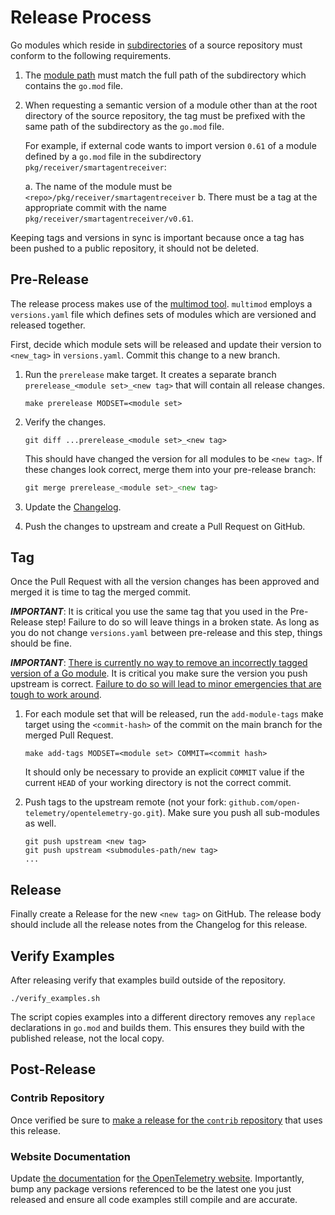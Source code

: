 # Release Process

Go modules which reside in [subdirectories](https://go.dev/ref/mod#vcs-dir) of a source
repository must conform to the following requirements.

1. The [module path](https://go.dev/ref/mod#module-path) must match
   the full path of the subdirectory which contains the `go.mod` file.
2. When requesting a semantic version of a module other than at the
   root directory of the source repository, the tag must be prefixed
   with the same path of the subdirectory as the `go.mod` file.
   
   For example, if external code wants to import version `0.61` of a module
   defined by a `go.mod` file in the subdirectory `pkg/receiver/smartagentreceiver`:
   
   a. The name of the module must be `<repo>/pkg/receiver/smartagentreceiver`
   b. There must be a tag at the appropriate commit with the name
   `pkg/receiver/smartagentreceiver/v0.61`.

Keeping tags and versions in sync is important because once a tag
has been pushed to a public repository, it should not be deleted.

## Pre-Release

The release process makes use of the [multimod
tool](https://github.com/open-telemetry/opentelemetry-go-build-tools/tree/main/multimod).
`multimod` employs a `versions.yaml` file which defines sets of
modules which are versioned and released together.

First, decide which module sets will be released and update their
version to `<new_tag>` in `versions.yaml`.  Commit this change to a new branch.

1. Run the `prerelease` make target. It creates a separate branch
    `prerelease_<module set>_<new tag>` that will contain all release changes.

    ```
    make prerelease MODSET=<module set>
    ```

2. Verify the changes.

    ```
    git diff ...prerelease_<module set>_<new tag>
    ```

    This should have changed the version for all modules to be `<new tag>`.
    If these changes look correct, merge them into your pre-release branch:

    ```go
    git merge prerelease_<module set>_<new tag>
    ```

3. Update the [Changelog](./CHANGELOG.md).

4. Push the changes to upstream and create a Pull Request on GitHub.

## Tag

Once the Pull Request with all the version changes has been approved and merged it is time to tag the merged commit.

***IMPORTANT***: It is critical you use the same tag that you used in the Pre-Release step!
Failure to do so will leave things in a broken state. As long as you do not
change `versions.yaml` between pre-release and this step, things should be fine.

***IMPORTANT***: [There is currently no way to remove an incorrectly tagged version of a Go module](https://github.com/golang/go/issues/34189).
It is critical you make sure the version you push upstream is correct.
[Failure to do so will lead to minor emergencies that are tough to work around](https://github.com/open-telemetry/opentelemetry-go/issues/331).

1. For each module set that will be released, run the `add-module-tags` make target
    using the `<commit-hash>` of the commit on the main branch for the merged Pull Request.

    ```
    make add-tags MODSET=<module set> COMMIT=<commit hash>
    ```

    It should only be necessary to provide an explicit `COMMIT` value if the
    current `HEAD` of your working directory is not the correct commit.

2. Push tags to the upstream remote (not your fork: `github.com/open-telemetry/opentelemetry-go.git`).
    Make sure you push all sub-modules as well.

    ```
    git push upstream <new tag>
    git push upstream <submodules-path/new tag>
    ...
    ```

## Release

Finally create a Release for the new `<new tag>` on GitHub.
The release body should include all the release notes from the Changelog for this release.

## Verify Examples

After releasing verify that examples build outside of the repository.

```
./verify_examples.sh
```

The script copies examples into a different directory removes any `replace` declarations in `go.mod` and builds them.
This ensures they build with the published release, not the local copy.

## Post-Release

### Contrib Repository

Once verified be sure to [make a release for the `contrib` repository](https://github.com/open-telemetry/opentelemetry-go-contrib/blob/main/RELEASING.md) that uses this release.

### Website Documentation

Update [the documentation](./website_docs) for [the OpenTelemetry website](https://opentelemetry.io/docs/go/).
Importantly, bump any package versions referenced to be the latest one you just released and ensure all code examples still compile and are accurate.

[OpenTelemetry specification]: https://github.com/open-telemetry/opentelemetry-specification
